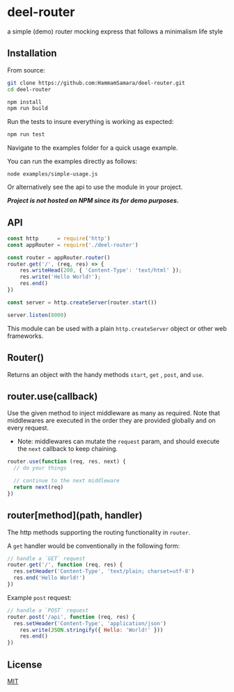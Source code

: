 # deel-router
a simple (demo) router mocking express that follows a minimalism life style

## Installation

From source:

```sh
git clone https://github.com:HammamSamara/deel-router.git
cd deel-router

npm install
npm run build
```

Run the tests to insure everything is working as expected:
```sh
npm run test
```

Navigate to the examples folder for a quick usage example.

You can run the examples directly as follows:

```
node examples/simple-usage.js
```
Or alternatively see the api to use the module in your project.

_**Project is not hosted on NPM since its for demo purposes.**_
## API

```js
const http      = require('http')
const appRouter = require('./deel-router')

const router = appRouter.router()
router.get('/', (req, res) => {
    res.writeHead(200, { 'Content-Type': 'text/html' });
    res.write('Hello World!');
    res.end()
})

const server = http.createServer(router.start())

server.listen(8000)
```

This module can be used with a plain `http.createServer` object or other web frameworks.

## Router()

Returns an object with the handy methods `start`, `get`
, `post`, and `use`.

## router.use(callback)

Use the given method to inject middleware as many as required.
Note that middlewares are executed in the order they are
provided globally and on every request.

* Note: middlewares can mutate the `request` param, and should execute the `next` callback to keep chaining.

```js
router.use(function (req, res, next) {
  // do your things

  // continue to the next middleware
  return next(req)
})
```

## router\[method](path, handler)

The http methods supporting the routing functionality in `router`.

A `get` handler would be conventionally in the following form:
```js
// handle a `GET` request
router.get('/', function (req, res) {
  res.setHeader('Content-Type', 'text/plain; charset=utf-8')
  res.end('Hello World!')
})
```

Example `post` request:
```js
// handle a `POST` request
router.post('/api', function (req, res) {
  res.setHeader('Content-Type', 'application/json')
    res.write(JSON.stringify({ Hello: 'World!' }))
    res.end()
})
```
## License

[MIT](LICENSE)
